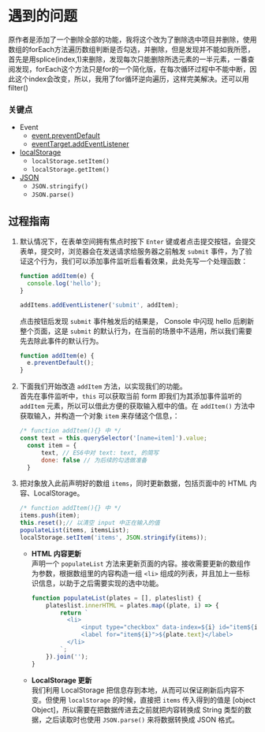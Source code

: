# 遇到的问题
原作者是添加了一个删除全部的功能，我将这个改为了删除选中项目并删除，使用数组的forEach方法遍历数组判断是否勾选，并删除，但是发现并不能如我所愿，首先是用splice(index,1)来删除，发现每次只能删除所选元素的一半元素，一番查阅发现，forEach这个方法只是for的一个简化版，在每次循环过程中不能中断，因此这个index会改变，所以，我用了for循环逆向遍历，这样完美解决。还可以用filter()

### 关键点

- Event
    - [event.preventDefault](https://developer.mozilla.org/zh-CN/docs/Web/API/Event/preventDefault)
    - [eventTarget.addEventListener](https://developer.mozilla.org/zh-CN/docs/Web/API/EventTarget/addEventListener)
- [localStorage](https://developer.mozilla.org/zh-CN/docs/Web/API/Storage/LocalStorage)
    - `localStorage.setItem()`
    - `localStorage.getItem()`
- [JSON](https://developer.mozilla.org/zh-CN/docs/Web/JavaScript/Reference/Global_Objects/JSON)
    - `JSON.stringify()`
    - `JSON.parse()`

## 过程指南

1. 默认情况下，在表单空间拥有焦点时按下 `Enter` 键或者点击提交按钮，会提交表单，提交时，浏览器会在发送请求给服务器之前触发 `submit` 事件，为了验证这个行为，我们可以添加事件监听后看看效果，此处先写一个处理函数：
    ```js
    function addItem(e) {
      console.log('hello');
    }

    addItems.addEventListener('submit', addItem);
    ```
    点击按钮后发现 `submit` 事件触发后的结果是， Console 中闪现 hello 后刷新整个页面，这是 `submit` 的默认行为，在当前的场景中不适用，所以我们需要先去除此事件的默认行为。
    ```js
    function addItem(e) {
      e.preventDefault();
    }
    ```

2. 下面我们开始改造 `addItem` 方法，以实现我们的功能。  
   首先在事件监听中，`this` 可以获取当前 form 即我们为其添加事件监听的 `addItem` 元素，所以可以借此方便的获取输入框中的值。在 `addItem()` 方法中获取输入，并构造一个对象 `item` 来存储这个信息，：
    ```js
    /* function addItem(){} 中 */
    const text = this.querySelector('[name=item]').value;
      const item = {
          text, // ES6中对 text: text, 的简写
          done: false // 为后续的勾选做准备
      }
    ```
3. 把对象放入此前声明好的数组 `items`，同时更新数据，包括页面中的 HTML 内容、LocalStorage。
    ```js
    /* function addItem(){} 中 */
    items.push(item);
    this.reset();// 以清空 input 中正在输入的值
    populateList(items, itemsList);
    localStorage.setItem('items', JSON.stringify(items));
    ```
    - **HTML 内容更新**  
        声明一个 `populateList` 方法来更新页面的内容。接收需要更新的数组作为参数，根据数组里的内容构造一组 `<li>` 组成的列表，并且加上一些标识信息，以助于之后需要实现的选中功能。
        ```js
        function populateList(plates = [], plateslist) {
            plateslist.innerHTML = plates.map((plate, i) => {
                return `
                  <li>
                      <input type="checkbox" data-index=${i} id="item${i}" ${plate.done ? 'checked' : ''} >
                      <label for="item${i}">${plate.text}</label>
                  </li>
                `;
            }).join('');
        }
        ```
    - **LocalStorage 更新**  
        我们利用 LocalStorage 把信息存到本地，从而可以保证刷新后内容不变。但使用 `localStorage` 的时候，直接把 `items` 传入得到的值是 [object Object]，所以需要在把数据传进去之前就把内容转换成 String 类型的数据，之后读取时也使用 `JSON.parse()` 来将数据转换成 JSON 格式。